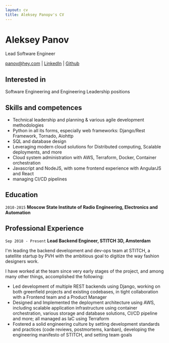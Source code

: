 ```yaml
---
layout: cv
title: Aleksey Panopv's CV
---
```

# Aleksey Panov
Lead Software Engineer

<div id="webaddress">
<a href="panov@hey.com">panov@hey.com</a>
| <a href="https://www.linkedin.com/in/aleksey-panov-44603880/">LinkedIn</a>
| <a href="https://github.com/panovitch">Github</a>
</div>

## Interested in

Software Engineering and Engineering Leadership positions

## Skills and competences

- Technical leadership and planning & various agile development methodologies
- Python in all its forms, especially web frameworks: Django/Rest Framework, Tornado, Aiohttp
- SQL and database design
- Leveraging modern cloud solutions for Distributed computing, Scalable deployments, and more
- Cloud system administration with AWS, Terraform, Docker, Container orchestration
- Javascript and NodeJS, with some frontend experience with AngularJS and React
- managing CI/CD pipelines

## Education

`2010-2015`
__Moscow State Institute of Radio Engineering, Electronics and Automation__

## Professional Experience

`Sep 2018 - Present`
__Lead Backend Engineer, STITCH 3D, Amsterdam__

I'm leading the backend development and dev-ops team at STITCH, a satellite startup by PVH with the ambitious goal to digitize the way fashion designers work.

I have worked at the team since very early stages of the project, and among many other things, accomplished the following:
- Led development of multiple REST backends using Django, working on both greenfield projects and existing codebases, in tight collaboration with a Frontend team and a Product Manager
- Designed and Implemented the deployment architecture using AWS, including scalable application infrastructure using container orchestration, various storage and database solutions, CI/CD pipeline and more; all managed as IaC using Terraform
- Fostered a solid engineering culture by setting development standards and practices (code reviews, postmortems, kanban), developing the engineering manifesto of STITCH, and setting team goals

<!-- ### Footer

Last updated: Nov 2020 -->


